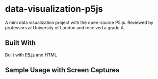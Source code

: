 # data-visualization-p5js
A mini data visualization project with the open-source P5.js. 
Reviewed by professors at University of London and received a grade A. 

## Built With 
Built with [P5.js](https://p5js.org/) and HTML 

  ## Sample Usage with Screen Captures 
